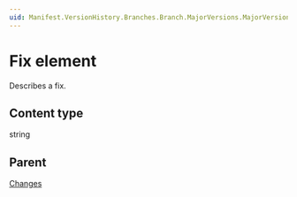 ```yaml
---
uid: Manifest.VersionHistory.Branches.Branch.MajorVersions.MajorVersion.MinorVersions.MinorVersion.CUVersions.CU.Changes.Fix
---
```


# Fix element

Describes a fix.

## Content type

string

## Parent

[Changes](xref:Manifest.VersionHistory.Branches.Branch.MajorVersions.MajorVersion.MinorVersions.MinorVersion.CUVersions.CU.Changes)
